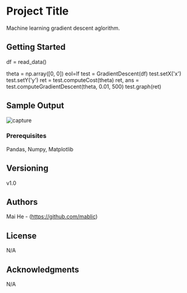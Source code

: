 # Project Title

Machine learning gradient descent aglorithm.

## Getting Started

df = read_data()

theta = np.array([0, 0]) eol=lf
test = GradientDescent(df)
test.setX('x')
test.setY('y')
ret = test.computeCost(theta)
ret, ans = test.computeGradientDescent(theta, 0.01, 500)
test.graph(ret)

## Sample Output

![capture](https://user-images.githubusercontent.com/19805677/52031774-c0109880-24e3-11e9-83aa-3c2189016038.JPG)

### Prerequisites

Pandas, Numpy, Matplotlib

## Versioning

v1.0

## Authors

Mai He - (https://github.com/mablic)

## License

N/A

## Acknowledgments

N/A
